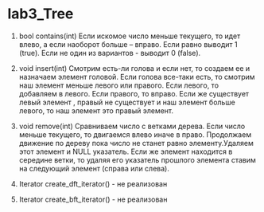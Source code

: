 # lab3_Tree
1. bool contains(int)
Если искомое число меньше текущего, то идет влево, а если наоборот  больше – вправо. Если равно выводит 1 (true). Если не один из вариантов - выводит 0 (false).

2. void insert(int)
	Смотрим есть-ли голова и если нет, то создаем ее и назначаем элемент головой. Если голова все-таки есть, то смотрим наш элемент меньше левого или правого. Если левого, то добавляем в левого. Если правого, то вправо. Если же существует левый элемент , правый не существует и наш элемент больше левого, то наш элемент это правый элемент.

3. void remove(int)
	Сравниваем число с ветками дерева. Если число меньше текущего, то двигаемся влево иначе в право. Продолжаем движение по дереву пока число не станет равно элементу.Удаляем этот элемент и NULL  указатель. Если же элемент находится в середине ветки, то удаляя его указатель прошлого элемента ставим на следующий элемент (справа или слева).

4. Iterator create_dft_iterator() - не реализован
5. Iterator create_bft_iterator() - не реализован
